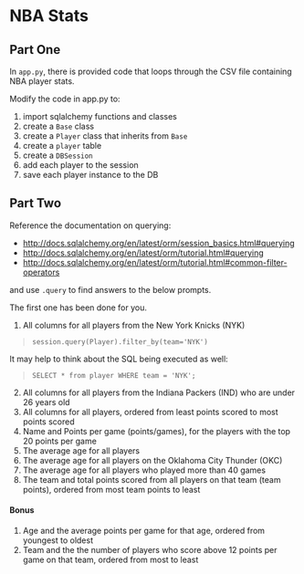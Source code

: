 # NBA Stats

## Part One

In `app.py`, there is provided code that loops through the CSV file
containing NBA player stats.

Modify the code in app.py to:

1. import sqlalchemy functions and classes
1. create a `Base` class
1. create a `Player` class that inherits from `Base`
1. create a `player` table
1. create a `DBSession`
1. add each player to the session
1. save each player instance to the DB

## Part Two

Reference the documentation on querying:

- http://docs.sqlalchemy.org/en/latest/orm/session_basics.html#querying
- http://docs.sqlalchemy.org/en/latest/orm/tutorial.html#querying
- http://docs.sqlalchemy.org/en/latest/orm/tutorial.html#common-filter-operators

and use `.query` to find answers to the below prompts.

The first one has been done for you.

1. All columns for all players from the New York Knicks (NYK)

> `session.query(Player).filter_by(team='NYK')`

It may help to think about the SQL being executed as well:

> `SELECT * from player WHERE team = 'NYK';`

2. All columns for all players from the Indiana Packers (IND) who are under 26 years old
3. All columns for all players, ordered from least points scored to most points scored
4. Name and Points per game (points/games), for the players with the top 20 points per game
5. The average age for all players
6. The average age for all players on the Oklahoma City Thunder (OKC)
7. The average age for all players who played more than 40 games
8. The team and total points scored from all players on that team (team points), ordered from most team points to least

#### Bonus

1. Age and the average points per game for that age, ordered from youngest to oldest
1. Team and the the number of players who score above 12 points per game on that team, ordered from most to least
